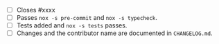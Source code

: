 <!-- Feel free to remove check-list items aren't relevant to your changes -->

- [ ] Closes #xxxx
- [ ] Passes `nox -s pre-commit` and `nox -s typecheck`.
- [ ] Tests added and `nox -s tests` passes.
- [ ] Changes and the contributor name are documented in `CHANGELOG.md`.
